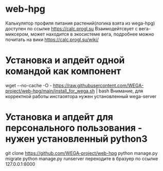 # web-hpg
  Калькулятор профиля питания растений(логика взята из wega-hpg) доступен по ссылке https://calc.progl.su
  Взаимодейтсвует с вега-миксером, может находится в экосистеме вега, подробнее можно почитать на вики https://calc.progl.su/wiki/

# Установка и апдейт одной командой как компонент
  wget --no-cache -O - https://raw.githubusercontent.com/WEGA-project/web-hpg/main/install_for_wega.sh | bash 
  Внимание, для корректной работы инстаоятора нужен установленный wega-server 

# Установка и апдейт для персонального пользования - нужен установленный python3
  git clone https://github.com/WEGA-project/web-hpg
  python manage.py migrate
  python manage.py runserver 
  переходите в бразуер по ссылке  127.0.0.1:8000
  
